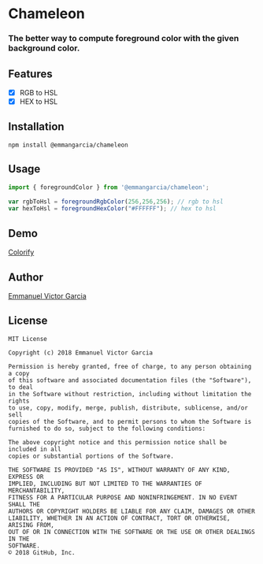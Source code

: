 # Chameleon
### The better way to compute foreground color with the given background color.

## Features
- [x] RGB to HSL
- [x] HEX to HSL 

## Installation
```shell
npm install @emmangarcia/chameleon
```

## Usage
```js
import { foregroundColor } from '@emmangarcia/chameleon';

var rgbToHsl = foregroundRgbColor(256,256,256); // rgb to hsl
var hexToHsl = foregroundHexColor("#FFFFFF"); // hex to hsl
```

## Demo
[Colorify](https://jmdg.io/colorify/)

## Author
[Emmanuel Victor Garcia](https://yuelvic.github.io/)

## License
```
MIT License

Copyright (c) 2018 Emmanuel Victor Garcia

Permission is hereby granted, free of charge, to any person obtaining a copy
of this software and associated documentation files (the "Software"), to deal
in the Software without restriction, including without limitation the rights
to use, copy, modify, merge, publish, distribute, sublicense, and/or sell
copies of the Software, and to permit persons to whom the Software is
furnished to do so, subject to the following conditions:

The above copyright notice and this permission notice shall be included in all
copies or substantial portions of the Software.

THE SOFTWARE IS PROVIDED "AS IS", WITHOUT WARRANTY OF ANY KIND, EXPRESS OR
IMPLIED, INCLUDING BUT NOT LIMITED TO THE WARRANTIES OF MERCHANTABILITY,
FITNESS FOR A PARTICULAR PURPOSE AND NONINFRINGEMENT. IN NO EVENT SHALL THE
AUTHORS OR COPYRIGHT HOLDERS BE LIABLE FOR ANY CLAIM, DAMAGES OR OTHER
LIABILITY, WHETHER IN AN ACTION OF CONTRACT, TORT OR OTHERWISE, ARISING FROM,
OUT OF OR IN CONNECTION WITH THE SOFTWARE OR THE USE OR OTHER DEALINGS IN THE
SOFTWARE.
© 2018 GitHub, Inc.
```